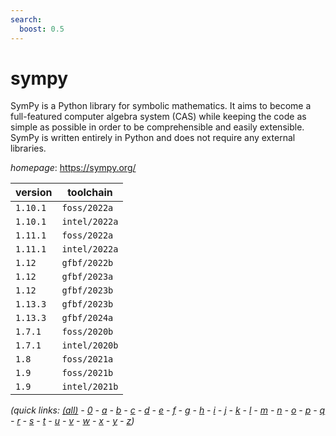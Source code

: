 ```yaml
---
search:
  boost: 0.5
---
```

# sympy

SymPy is a Python library for symbolic mathematics. It aims to  become a full-featured computer algebra system (CAS) while keeping the code as  simple as possible in order to be comprehensible and easily extensible. SymPy  is written entirely in Python and does not require any external libraries.

*homepage*: <https://sympy.org/>

version | toolchain
--------|----------
``1.10.1`` | ``foss/2022a``
``1.10.1`` | ``intel/2022a``
``1.11.1`` | ``foss/2022a``
``1.11.1`` | ``intel/2022a``
``1.12`` | ``gfbf/2022b``
``1.12`` | ``gfbf/2023a``
``1.12`` | ``gfbf/2023b``
``1.13.3`` | ``gfbf/2023b``
``1.13.3`` | ``gfbf/2024a``
``1.7.1`` | ``foss/2020b``
``1.7.1`` | ``intel/2020b``
``1.8`` | ``foss/2021a``
``1.9`` | ``foss/2021b``
``1.9`` | ``intel/2021b``


*(quick links: [(all)](../index.md) - [0](../0/index.md) - [a](../a/index.md) - [b](../b/index.md) - [c](../c/index.md) - [d](../d/index.md) - [e](../e/index.md) - [f](../f/index.md) - [g](../g/index.md) - [h](../h/index.md) - [i](../i/index.md) - [j](../j/index.md) - [k](../k/index.md) - [l](../l/index.md) - [m](../m/index.md) - [n](../n/index.md) - [o](../o/index.md) - [p](../p/index.md) - [q](../q/index.md) - [r](../r/index.md) - [s](../s/index.md) - [t](../t/index.md) - [u](../u/index.md) - [v](../v/index.md) - [w](../w/index.md) - [x](../x/index.md) - [y](../y/index.md) - [z](../z/index.md))*

